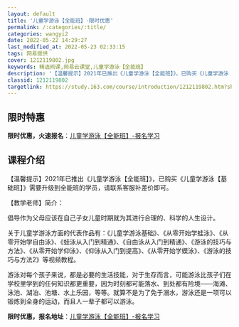 ```yaml
---
layout: default
title: '儿童学游泳【全能班】-限时优惠'
permalink: /:categories/:title/
categories: wangyi2
date: 2022-05-22 14:29:27
last_modified_at: 2022-05-23 02:33:15
tags: 网易提供
cover: 1212119802.jpg
keywords: 精选网课,网易云课堂,儿童学游泳【全能班】
description: '【温馨提示】2021年已推出《儿童学游泳【全能班】》，已购买《儿童学游泳【基础班】》需要升级到全能班的学员，请联系客服补'
classid: 1212119802
targetlink: https://study.163.com/course/introduction/1212119802.htm?share=1&shareId=1025206652&utm_campaign=share&utm_medium=iphoneShare&utm_source=&utm_u=1025206652
---
```


## 限时特惠

**限时优惠，火速报名**：[儿童学游泳【全能班】-报名学习](https://study.163.com/course/introduction/1212119802.htm?share=1&shareId=1025206652&utm_campaign=share&utm_medium=iphoneShare&utm_source=&utm_u=1025206652)

## 课程介绍

【温馨提示】2021年已推出《儿童学游泳【全能班】》，已购买《儿童学游泳【基础班】》需要升级到全能班的学员，请联系客服补差价即可。

【教学老师】简介：

倡导作为父母应该在自己子女儿童时期就为其进行合理的、科学的人生设计。

关于儿童学游泳方面的代表作品有：《儿童学游泳基础》、《从零开始学蛙泳》、《从零开始学自由泳》、《蛙泳从入门到精通》、《自由泳从入门到精通》、《游泳的技巧与方法》、《从零开始学仰泳》、《仰泳从入门到提高》、《从零开始学蝶泳》、《游泳的技巧与方法2》等视频教程。

游泳对每个孩子来说，都是必要的生活技能，对于生存而言，可能游泳比孩子们在学校里学到的任何知识都更重要，因为时刻都可能落水、到处都有险境——海滩、泳池、湖泊、池塘、水上乐园，等等。就算不是为了免于溺水，游泳还是一项可以锻炼到全身的运动，而且人一辈子都可以游泳。

**限时优惠，报名地址**：[儿童学游泳【全能班】-报名学习](https://study.163.com/course/introduction/1212119802.htm?share=1&shareId=1025206652&utm_campaign=share&utm_medium=iphoneShare&utm_source=&utm_u=1025206652)

